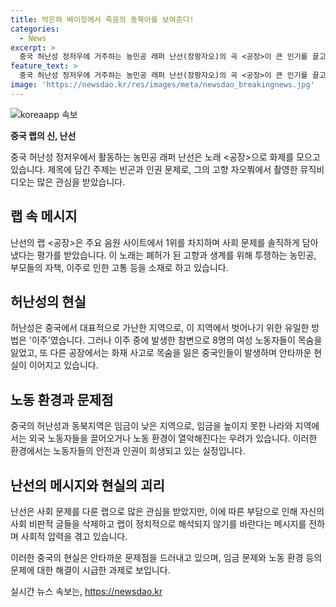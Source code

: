 ```yaml
---
title: 박은하 베이징에서 죽음의 동북아를 보여준다!
categories:
  - News
excerpt: >
  중국 허난성 정저우에 거주하는 농민공 래퍼 난선(장팡자오)의 곡 <공장>이 큰 인기를 끌고 있다. 이 노래는 그의 고향 자오쭤의 어려운 현실을 담아냈으며, 허난성의 가난한 지역에서 벗어나지 못하는 이주 노동자들의 삶을 그렸다. 최근 중국에서는 노동자들의 고된 생활과 안전 문제가 이슈가 되고 있는데, 이러한 상황에서도 사건이 재발하는 것에 대한 분노와 논란이 일고 있다. 정저우 냉동트럭 참변은 중국 당국과 언론의 관심을 받고 있는 반면, 해외에서는 외국 노동자 문제에 대한 비판이 일고 있다.
feature_text: >
  중국 허난성 정저우에 거주하는 농민공 래퍼 난선(장팡자오)의 곡 <공장>이 큰 인기를 끌고 있다. 이 노래는 그의 고향 자오쭤의 어려운 현실을 담아냈으며, 허난성의 가난한 지역에서 벗어나지 못하는 이주 노동자들의 삶을 그렸다. 최근 중국에서는 노동자들의 고된 생활과 안전 문제가 이슈가 되고 있는데, 이러한 상황에서도 사건이 재발하는 것에 대한 분노와 논란이 일고 있다. 정저우 냉동트럭 참변은 중국 당국과 언론의 관심을 받고 있는 반면, 해외에서는 외국 노동자 문제에 대한 비판이 일고 있다.
image: 'https://newsdao.kr/res/images/meta/newsdao_breakingnews.jpg'
---
```


<p><img src="https://newsdao.kr/res/images/meta/newsdao_breakingnews.jpg" alt="koreaapp 속보" /></p>

<p><b>중국 랩의 신, 난선</b></p>

<p>중국 허난성 정저우에서 활동하는 농민공 래퍼 난선은 노래 &lt;공장&gt;으로 화제를 모으고 있습니다. 제목에 담긴 주제는 빈곤과 인권 문제로, 그의 고향 자오쭤에서 촬영한 뮤직비디오는 많은 관심을 받았습니다.</p>

<h2 data-ke-size="size26">랩 속 메시지</h2>

<p>난선의 랩 &lt;공장&gt;은 주요 음원 사이트에서 1위를 차지하며 사회 문제를 솔직하게 담아냈다는 평가를 받았습니다. 이 노래는 폐허가 된 고향과 생계를 위해 투쟁하는 농민공, 부모들의 자책, 이주로 인한 고통 등을 소재로 하고 있습니다.</p>

<h2 data-ke-size="size26">허난성의 현실</h2>

<p>허난성은 중국에서 대표적으로 가난한 지역으로, 이 지역에서 벗어나기 위한 유일한 방법은 '이주'였습니다. 그러나 이주 중에 발생한 참변으로 8명의 여성 노동자들이 목숨을 잃었고, 또 다른 공장에서는 화재 사고로 목숨을 잃은 중국인들이 발생하며 안타까운 현실이 이어지고 있습니다.</p>

<h2 data-ke-size="size26">노동 환경과 문제점</h2>

<p>중국의 허난성과 동북지역은 임금이 낮은 지역으로, 임금을 높이지 못한 나라와 지역에서는 외국 노동자들을 끌어오거나 노동 환경이 열악해진다는 우려가 있습니다. 이러한 환경에서는 노동자들의 안전과 인권이 희생되고 있는 실정입니다.</p>

<h2 data-ke-size="size26">난선의 메시지와 현실의 괴리</h2>

<p>난선은 사회 문제를 다룬 랩으로 많은 관심을 받았지만, 이에 따른 부담으로 인해 자신의 사회 비판적 글들을 삭제하고 랩이 정치적으로 해석되지 않기를 바란다는 메시지를 전하며 사회적 압력을 겪고 있습니다.</p>

<p>이러한 중국의 현실은 안타까운 문제점을 드러내고 있으며, 임금 문제와 노동 환경 등의 문제에 대한 해결이 시급한 과제로 보입니다.</p>
실시간 뉴스 속보는, <a href="https://newsdao.kr" rel="dofollow">https://newsdao.kr</a>



